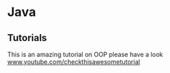 # Java
## Tutorials
This is an amazing tutorial on OOP please have a look
www.youtube.com/checkthisawesometutorial
